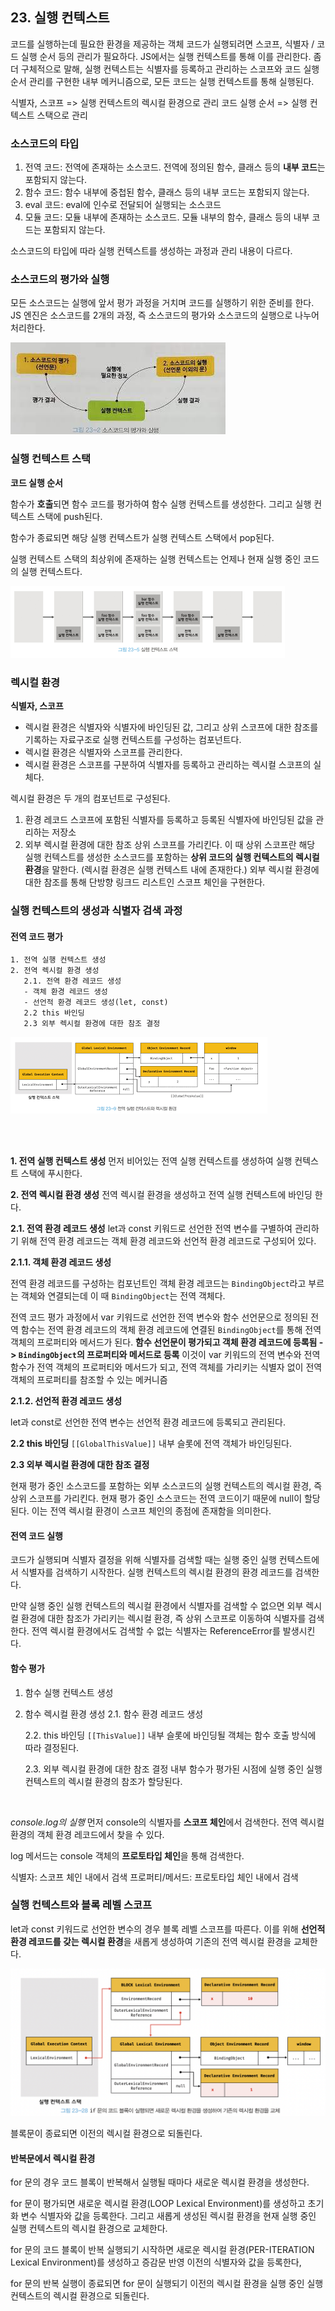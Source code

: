 ## 23. 실행 컨텍스트

코드를 실행하는데 필요한 환경을 제공하는 객체
코드가 실행되려면 스코프, 식별자 / 코드 실행 순서 등의 관리가 필요하다.
JS에서는 실행 컨텍스트를 통해 이를 관리한다.
좀 더 구체적으로 말해, 실행 컨텍스트는 식별자를 등록하고 관리하는 스코프와 코드 실행 순서 관리를 구현한 내부 메커니즘으로, 모든 코드는 실행 컨텍스트를 통해 실행된다.

식별자, 스코프 => 실행 컨텍스트의 렉시컬 환경으로 관리
코드 실행 순서 => 실행 컨텍스트 스택으로 관리

### 소스코드의 타입

1. 전역 코드: 전역에 존재하는 소스코드. 전역에 정의된 함수, 클래스 등의 **내부 코드**는 포함되지 않는다.
2. 함수 코드: 함수 내부에 중첩된 함수, 클래스 등의 내부 코드는 포함되지 않는다.
3. eval 코드: eval에 인수로 전달되어 실행되는 소스코드
4. 모듈 코드: 모듈 내부에 존재하는 소스코드. 모듈 내부의 함수, 클래스 등의 내부 코드는 포함되지 않는다.

소스코드의 타입에 따라 실행 컨텍스트를 생성하는 과정과 관리 내용이 다르다.

### 소스코드의 평가와 실행

모든 소스코드는 실행에 앞서 평가 과정을 거치며 코드를 실행하기 위한 준비를 한다.
JS 엔진은 소스코드를 2개의 과정, 즉 소스코드의 평가와 소스코드의 실행으로 나누어 처리한다.

![alt text](image.png)

### 실행 컨텍스트 스택

**코드 실행 순서**

함수가 **호출**되면 함수 코드를 평가하여 함수 실행 컨텍스트를 생성한다.
그리고 실행 컨텍스트 스택에 push된다.

함수가 종료되면 해당 실행 컨텍스트가 실행 컨텍스트 스택에서 pop된다.

실행 컨텍스트 스택의 최상위에 존재하는 실행 컨텍스트는 언제나 현재 실행 중인 코드의 실행 컨텍스트다.

![alt text](image-1.png)

### 렉시컬 환경

**식별자, 스코프**

- 렉시컬 환경은 식별자와 식별자에 바인딩된 값, 그리고 상위 스코프에 대한 참조를 기록하는 자료구조로 실행 컨텍스트를 구성하는 컴포넌트다.
- 렉시컬 환경은 식별자와 스코프를 관리한다.
- 렉시컬 환경은 스코프를 구분하여 식별자를 등록하고 관리하는 렉시컬 스코프의 실체다.

렉시컬 환경은 두 개의 컴포넌트로 구성된다.

1. 환경 레코드
   스코프에 포함된 식별자를 등록하고 등록된 식별자에 바인딩된 값을 관리하는 저장소
2. 외부 렉시컬 환경에 대한 참조
   상위 스코프를 가리킨다. 이 때 상위 스코프란 해당 실행 컨텍스트를 생성한 소스코드를 포함하는 **상위 코드의 실행 컨텍스트의 렉시컬 환경**을 말한다.
   (렉시컬 환경은 실행 컨텍스트 내에 존재한다.)
   외부 렉시컬 환경에 대한 참조를 통해 단방향 링크드 리스트인 스코프 체인을 구현한다.

### 실행 컨텍스트의 생성과 식별자 검색 과정

#### 전역 코드 평가

```
1. 전역 실행 컨텍스트 생성
2. 전역 렉시컬 환경 생성
   2.1. 전역 환경 레코드 생성
   - 객체 환경 레코드 생성
   - 선언적 환경 레코드 생성(let, const)
   2.2 this 바인딩
   2.3 외부 렉시컬 환경에 대한 참조 결정
```

![alt text](image-2.png)

<br>
<br>

**1. 전역 실행 컨텍스트 생성**
먼저 비어있는 전역 실행 컨텍스트를 생성하여 실행 컨텍스트 스택에 푸시한다.

**2. 전역 렉시컬 환경 생성**
전역 렉시컬 환경을 생성하고 전역 실행 컨텍스트에 바인딩 한다.

**2.1. 전역 환경 레코드 생성**
let과 const 키워드로 선언한 전역 변수를 구별하여 관리하기 위해 전역 환경 레코드는 객체 환경 레코드와 선언적 환경 레코드로 구성되어 있다.

**2.1.1. 객체 환경 레코드 생성**

전역 환경 레코드를 구성하는 컴포넌트인 객체 환경 레코드는 `BindingObject`라고 부르는 객체와 연결되는데 이 때 `BindingObject`는 전역 객체다.

전역 코드 평가 과정에서 var 키워드로 선언한 전역 변수와 함수 선언문으로 정의된 전역 함수는 전역 환경 레코드의 객체 환경 레코드에 연결된 `BindingObject`를 통해 전역 객체의 프로퍼티와 메서드가 된다.
**함수 선언문이 평가되고 객체 환경 레코드에 등록됨 -> `BindingObject`의 프로퍼티와 메서드로 등록**
이것이 var 키워드의 전역 변수와 전역 함수가 전역 객체의 프로퍼티와 메서드가 되고, 전역 객체를 가리키는 식별자 없이 전역 객체의 프로퍼티를 참조할 수 있는 메커니즘

**2.1.2. 선언적 환경 레코드 생성**

let과 const로 선언한 전역 변수는 선언적 환경 레코드에 등록되고 관리된다.

**2.2 this 바인딩**
`[[GlobalThisValue]]` 내부 슬롯에 전역 객체가 바인딩된다.

**2.3 외부 렉시컬 환경에 대한 참조 결정**

현재 평가 중인 소스코드를 포함하는 외부 소스코드의 실행 컨텍스트의 렉시컬 환경, 즉 상위 스코프를 가리킨다.
현재 평가 중인 소스코드는 전역 코드이기 때문에 null이 할당된다.
이는 전역 렉시컬 환경이 스코프 체인의 종점에 존재함을 의미한다.

#### 전역 코드 실행

코드가 실행되며 식별자 결정을 위해 식별자를 검색할 때는 실행 중인 실행 컨텍스트에서 식별자를 검색하기 시작한다.
실행 컨텍스트의 렉시컬 환경의 환경 레코드를 검색한다.

만약 실행 중인 실행 컨텍스트의 렉시컬 환경에서 식별자를 검색할 수 없으면 외부 렉시컬 환경에 대한 참조가 가리키는 렉시컬 환경, 즉 상위 스코프로 이동하여 식별자를 검색한다.
전역 렉시컬 환경에서도 검색할 수 없는 식별자는 ReferenceError를 발생시킨다.

#### 함수 평가

1. 함수 실행 컨텍스트 생성
2. 함수 렉시컬 환경 생성
   2.1. 함수 환경 레코드 생성

   2.2. this 바인딩
   `[[ThisValue]]` 내부 슬롯에 바인딩될 객체는 함수 호출 방식에 따라 결정된다.

   2.3. 외부 렉시컬 환경에 대한 참조 결정
   내부 함수가 평가된 시점에 실행 중인 실행 컨텍스트의 렉시컬 환경의 참조가 할당된다.

<br>

_console.log의 실행_
먼저 console의 식별자를 **스코프 체인**에서 검색한다.
전역 렉시컬 환경의 객체 환경 레코드에서 찾을 수 있다.

log 메서드는 console 객체의 **프로토타입 체인**을 통해 검색한다.

식별자: 스코프 체인 내에서 검색
프로퍼티/메서드: 프로토타입 체인 내에서 검색

### 실행 컨텍스트와 블록 레벨 스코프

let과 const 키워드로 선언한 변수의 경우 블록 레벨 스코프를 따른다.
이를 위해 **선언적 환경 레코드를 갖는 렉시컬 환경**을 새롭게 생성하여 기존의 전역 렉시컬 환경을 교체한다.

![alt text](image-3.png)

블록문이 종료되면 이전의 렉시컬 환경으로 되돌린다.

#### 반복문에서 렉시컬 환경

for 문의 경우 코드 블록이 반복해서 실행될 때마다 새로운 렉시컬 환경을 생성한다.

for 문이 평가되면 새로운 렉시컬 환경(LOOP Lexical Environment)를 생성하고 초기화 변수 식별자와 값을 등록한다.
그리고 새롭게 생성된 렉시컬 환경을 현재 실행 중인 실행 컨텍스트의 렉시컬 환경으로 교체한다.

for 문의 코드 블록이 반복 실행되기 시작하면 새로운 렉시컬 환경(PER-ITERATION Lexical Environment)를 생성하고 증감문 반영 이전의 식별자와 값을 등록한다,

for 문의 반복 실행이 종료되면 for 문이 실행되기 이전의 렉시컬 환경을 실행 중인 실행 컨텍스트의 렉시컬 환경으로 되돌린다.
